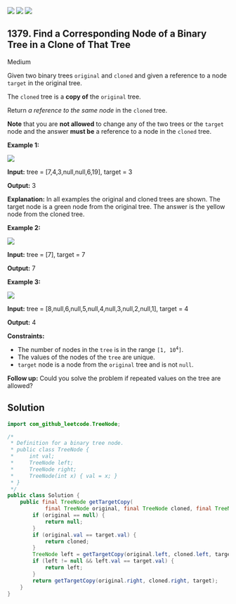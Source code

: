 [![](https://img.shields.io/github/stars/javadev/LeetCode-in-Java?label=Stars&style=flat-square)](https://github.com/javadev/LeetCode-in-Java)
[![](https://img.shields.io/github/forks/javadev/LeetCode-in-Java?label=Fork%20me%20on%20GitHub%20&style=flat-square)](https://github.com/javadev/LeetCode-in-Java/fork)
[![](https://img.shields.io/badge/-LeetCode%20in%20Kotlin-blue?style=flat-square)](https://github.com/javadev/LeetCode-in-Kotlin)

## 1379\. Find a Corresponding Node of a Binary Tree in a Clone of That Tree

Medium

Given two binary trees `original` and `cloned` and given a reference to a node `target` in the original tree.

The `cloned` tree is a **copy of** the `original` tree.

Return _a reference to the same node_ in the `cloned` tree.

**Note** that you are **not allowed** to change any of the two trees or the `target` node and the answer **must be** a reference to a node in the `cloned` tree.

**Example 1:**

![](https://assets.leetcode.com/uploads/2020/02/21/e1.png)

**Input:** tree = [7,4,3,null,null,6,19], target = 3

**Output:** 3

**Explanation:** In all examples the original and cloned trees are shown. The target node is a green node from the original tree. The answer is the yellow node from the cloned tree.

**Example 2:**

![](https://assets.leetcode.com/uploads/2020/02/21/e2.png)

**Input:** tree = [7], target = 7

**Output:** 7

**Example 3:**

![](https://assets.leetcode.com/uploads/2020/02/21/e3.png)

**Input:** tree = [8,null,6,null,5,null,4,null,3,null,2,null,1], target = 4

**Output:** 4

**Constraints:**

*   The number of nodes in the `tree` is in the range <code>[1, 10<sup>4</sup>]</code>.
*   The values of the nodes of the `tree` are unique.
*   `target` node is a node from the `original` tree and is not `null`.

**Follow up:** Could you solve the problem if repeated values on the tree are allowed?

## Solution

```java
import com_github_leetcode.TreeNode;

/*
 * Definition for a binary tree node.
 * public class TreeNode {
 *     int val;
 *     TreeNode left;
 *     TreeNode right;
 *     TreeNode(int x) { val = x; }
 * }
 */
public class Solution {
    public final TreeNode getTargetCopy(
            final TreeNode original, final TreeNode cloned, final TreeNode target) {
        if (original == null) {
            return null;
        }
        if (original.val == target.val) {
            return cloned;
        }
        TreeNode left = getTargetCopy(original.left, cloned.left, target);
        if (left != null && left.val == target.val) {
            return left;
        }
        return getTargetCopy(original.right, cloned.right, target);
    }
}
```